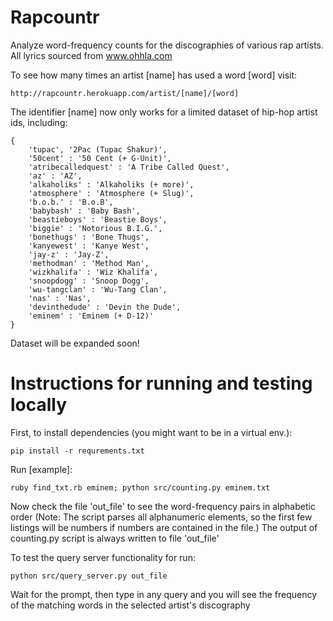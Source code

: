 Rapcountr
============
Analyze word-frequency counts for the discographies of various rap artists.
All lyrics sourced from www.ohhla.com

To see how many times an artist [name] has used a word [word] visit:
```
http://rapcountr.herokuapp.com/artist/[name]/[word]
```

The identifier [name] now only works for a limited dataset of hip-hop artist ids, including: 
```
{
    'tupac', '2Pac (Tupac Shakur)',
    '50cent' : '50 Cent (+ G-Unit)',
    'atribecalledquest' : 'A Tribe Called Quest',
    'az' : 'AZ',
    'alkaholiks' : 'Alkaholiks (+ more)',
    'atmosphere' : 'Atmosphere (+ Slug)',
    'b.o.b.' : 'B.o.B',
    'babybash' : 'Baby Bash',
    'beastieboys' : 'Beastie Boys',
    'biggie' : 'Notorious B.I.G.',
    'bonethugs' : 'Bone Thugs',
    'kanyewest' : 'Kanye West',
    'jay-z' : 'Jay-Z',
    'methodman' : 'Method Man',
    'wizkhalifa' : 'Wiz Khalifa',
    'snoopdogg' : 'Snoop Dogg',
    'wu-tangclan' : 'Wu-Tang Clan',
    'nas' : 'Nas',
    'devinthedude' : 'Devin the Dude',
    'eminem' : 'Eminem (+ D-12)'
}
```
Dataset will be expanded soon!

Instructions for running and testing locally
=======

First, to install dependencies (you might want to be in a virtual env.):
```
pip install -r requrements.txt
```

Run [example]:
```
ruby find_txt.rb eminem; python src/counting.py eminem.txt 
```

Now check the file 'out_file' to see the word-frequency pairs in alphabetic order
(Note: The script parses all alphanumeric elements, so the first few listings will be numbers if numbers are contained in the file.)
The output of counting.py script is always written to file 'out_file'

To test the query server functionality for run:
```
python src/query_server.py out_file
```
Wait for the prompt, then type in any query and you will see the frequency of the matching words in the selected artist's discography
